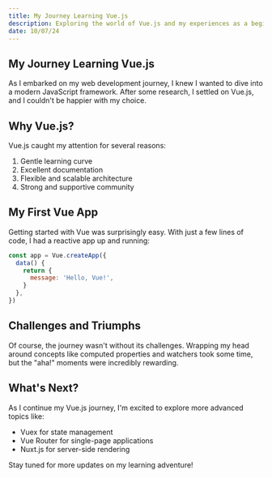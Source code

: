 ```yaml
---
title: My Journey Learning Vue.js
description: Exploring the world of Vue.js and my experiences as a beginner
date: 10/07/24
---
```


## My Journey Learning Vue.js

As I embarked on my web development journey, I knew I wanted to dive into a modern JavaScript framework. After some research, I settled on Vue.js, and I couldn't be happier with my choice.

## Why Vue.js?

Vue.js caught my attention for several reasons:

1. Gentle learning curve
2. Excellent documentation
3. Flexible and scalable architecture
4. Strong and supportive community

## My First Vue App

Getting started with Vue was surprisingly easy. With just a few lines of code, I had a reactive app up and running:

```javascript
const app = Vue.createApp({
  data() {
    return {
      message: 'Hello, Vue!',
    }
  },
})
```

## Challenges and Triumphs

Of course, the journey wasn't without its challenges. Wrapping my head around concepts like computed properties and watchers took some time, but the "aha!" moments were incredibly rewarding.

## What's Next?

As I continue my Vue.js journey, I'm excited to explore more advanced topics like:

- Vuex for state management
- Vue Router for single-page applications
- Nuxt.js for server-side rendering

Stay tuned for more updates on my learning adventure!

